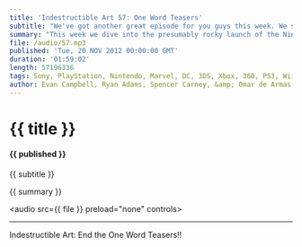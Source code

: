 ```yaml
---
title: 'Indestructible Art 57: One Word Teasers'
subtitle: "We've got another great episode for you guys this week. We sort of threw the normal schedule out the window and just started chating about stuff, and some news and then more stuff. Check it out."
summary: "This week we dive into the presumably rocky launch of the Nintendo WiiU. Be it game or feature nothing was safe from the wrath of the internet. Ryan tells us of new old Marvel villain, Dog Logan. Evan is excited for PS Plus to come to the Vita. Spencer defends his rights to One Word Teasers. Omar sneaks in yet another Kickstarter campaign he thinks you should back. Then we get into a big helping of things we read and played, and cap it off with some Picks of the Week."
file: /audio/57.mp3
published: 'Tue, 20 NOV 2012 00:00:00 GMT'
duration: '01:59:02'
length: 57196336
tags: Sony, PlayStation, Nintendo, Marvel, DC, 3DS, Xbox, 360, PS3, Wii U, PSN, XBLA, Video Games, Comics, Games, Indestructible Art, Goon, Kickstarter, Teasers, AC3, Halo 4, Scalped, Batman, Saga 7, Vita, X-Men, Dog Logan, Wolverine
author: Evan Campbell, Ryan Adams, Spencer Carney, &amp; Omar de Armas
---
```


# {{ title }}

#### {{ published }}

{{ subtitle }}  
  
{{ summary }}  

<audio src={{ file }} preload="none" controls></audio>

- - -

Indestructible Art: End the One Word Teasers!!